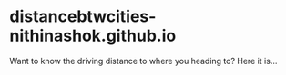 # distancebtwcities-nithinashok.github.io
Want to know the driving distance to where you heading to? Here it is...
